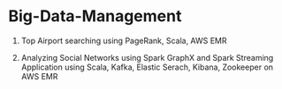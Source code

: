 # Big-Data-Management

1. Top Airport searching using PageRank, Scala, AWS EMR

2. Analyzing Social Networks using Spark GraphX and Spark Streaming Application using Scala, Kafka, Elastic Serach, Kibana, Zookeeper on AWS EMR
